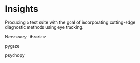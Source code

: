 # Insights
Producing a test suite with the goal of incorporating cutting-edge diagnostic methods using eye tracking.  


Necessary Libraries:

pygaze

psychopy
